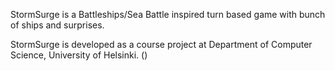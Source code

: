 StormSurge is a Battleships/Sea Battle inspired turn based game with bunch of ships and surprises.

StormSurge is developed as a course project at Department of Computer Science, University of Helsinki. ()


